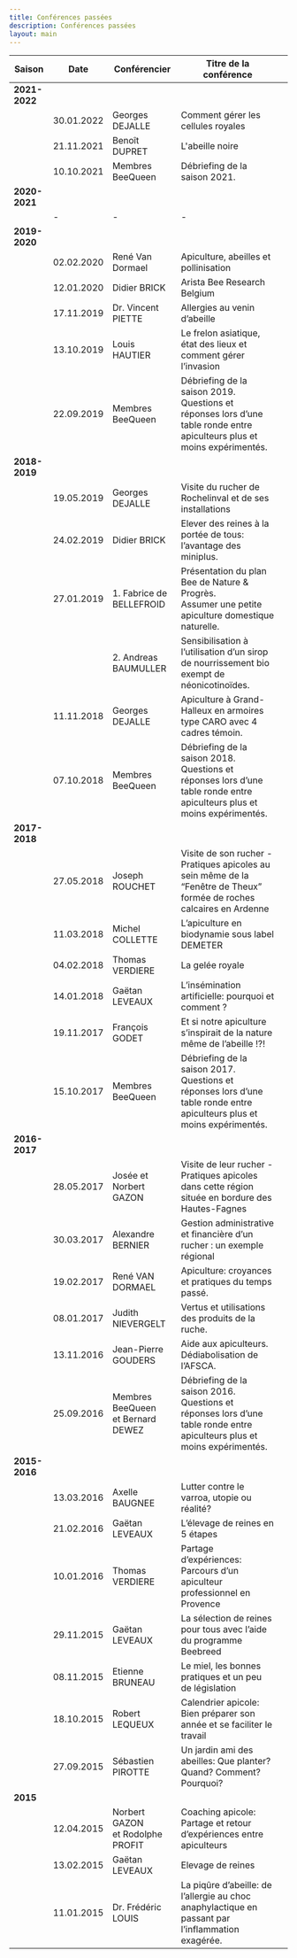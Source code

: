 ```yaml
---
title: Conférences passées
description: Conférences passées
layout: main
---
```


<table>
<thead>
<tr>
<th>Saison</th>
<th>Date</th>
<th>Conférencier</th>
<th>Titre de la conférence</th>
<th align="center"></th>
</tr>
</thead>
<tbody>
<tr>
<td><strong>2021-2022</strong></td>
<td></td>
<td></td>
<td></td>
<td align="center"></td>
</tr>
<tr>
<td></td>
<td>30.01.2022</td>
<td>Georges DEJALLE</td>
<td>Comment gérer les cellules royales</td>
<td align="center"><a href="/agenda/conferences-passees/gdejalle3"><img src="/static/img/pdf.jpg" alt=""></a></td>
</tr>
<tr>
<td></td>
<td>21.11.2021</t²>
<td>Benoît DUPRET</td>
<td>L'abeille noire</td>
<td align="center"></td>
</tr>
<tr>
<td></td>
<td>10.10.2021</td>
<td>Membres BeeQueen</td>
<td>Débriefing de la saison 2021.</td>
<td align="center"></td>
</tr>
<tr>
<td><strong>2020-2021</strong></td>
<td></td>
<td></td>
<td></td>
<td align="center"></td>
</tr>
<tr>
<td></td>
<td>-</td>
<td>-</td>
<td>-</td>
<td align="center"></td>
</tr>
<tr>
<td><strong>2019-2020</strong></td>
<td></td>
<td></td>
<td></td>
<td align="center"></td>
</tr>
<tr>
<td></td>
<td>02.02.2020</td>
<td>René Van Dormael</td>
<td>Apiculture, abeilles et pollinisation</td>
<td align="center"></td>
</tr>
<tr>
<td></td>
<td>12.01.2020</td>
<td>Didier BRICK</td>
<td>Arista Bee Research Belgium</td>
<td align="center"><a href="/agenda/conferences-passees/arista"><img src="/static/img/add.jpg" alt=""></a></td>
</tr>
<tr>
<td></td>
<td>17.11.2019</td>
<td>Dr. Vincent PIETTE</td>
<td>Allergies au venin d’abeille</td>
<td align="center"><a href="/agenda/conferences-passees/vpiette"><img src="/static/img/pdf.jpg" alt=""></a></td>
</tr>
<tr>
<td></td>
<td>13.10.2019</td>
<td>Louis HAUTIER</td>
<td>Le frelon asiatique, état des lieux et comment gérer l’invasion</td>
<td align="center"><a href="/agenda/conferences-passees/lhautier"><img src="/static/img/add.jpg" alt=""></a></td>
</tr>
<tr>
<td></td>
<td>22.09.2019</td>
<td>Membres BeeQueen</td>
<td>Débriefing de la saison 2019. Questions et réponses lors d&rsquo;une table ronde entre apiculteurs plus et moins expérimentés.</td>
<td align="center"></td>
</tr>
<tr>
<td><strong>2018-2019</strong></td>
<td></td>
<td></td>
<td></td>
<td align="center"></td>
</tr>
<tr>
<td></td>
<td>19.05.2019</td>
<td>Georges DEJALLE</td>
<td>Visite du rucher de Rochelinval et de ses installations</td>
<td align="center"><a href="/agenda/conferences-passees/gdejalle2"><img src="/static/img/pdf.jpg" alt=""></a></td>
</tr>
<tr>
<td></td>
<td>24.02.2019</td>
<td>Didier BRICK</td>
<td>Elever des reines à la portée de tous: l’avantage des miniplus.</td>
<td align="center"><a href="/agenda/conferences-passees/dbrick"><img src="/static/img/pdf.jpg" alt=""></a></td>
</tr>
<tr>
<td></td>
<td>27.01.2019</td>
<td>1. Fabrice de BELLEFROID</td>
<td>Présentation du plan Bee de Nature &amp; Progrès.<br>Assumer une petite apiculture domestique naturelle.</td>
<td align="center"></td>
</tr>
<tr>
<td></td>
<td></td>
<td>2. Andreas BAUMULLER</td>
<td>Sensibilisation à l’utilisation d’un sirop de nourrissement bio exempt de néonicotinoïdes.</td>
<td align="center"></td>
</tr>
<tr>
<td></td>
<td>11.11.2018</td>
<td>Georges DEJALLE</td>
<td>Apiculture à Grand-Halleux en armoires type CARO avec 4 cadres témoin.</td>
<td align="center"><a href="/agenda/conferences-passees/gdejalle"><img src="/static/img/pdf.jpg" alt=""></a></td>
</tr>
<tr>
<td></td>
<td>07.10.2018</td>
<td>Membres BeeQueen</td>
<td>Débriefing de la saison 2018. Questions et réponses lors d&rsquo;une table ronde entre apiculteurs plus et moins expérimentés.</td>
<td align="center"></td>
</tr>
<tr>
<td><strong>2017-2018</strong></td>
<td></td>
<td></td>
<td></td>
<td align="center"></td>
</tr>
<tr>
<td></td>
<td>27.05.2018</td>
<td>Joseph ROUCHET</td>
<td>Visite de son rucher - Pratiques apicoles au sein même de la &ldquo;Fenêtre de Theux&rdquo; formée de roches calcaires en Ardenne</td>
<td align="center"><a href="/agenda/conferences-passees/jrouchet/"><img src="/static/img/add.jpg" alt=""></a></td>
</tr>
<tr>
<td></td>
<td>11.03.2018</td>
<td>Michel COLLETTE</td>
<td>L&rsquo;apiculture en biodynamie sous label DEMETER</td>
<td align="center"><a href="/agenda/conferences-passees/mcollette"><img src="/static/img/add.jpg" alt=""></a></td>
</tr>
<tr>
<td></td>
<td>04.02.2018</td>
<td>Thomas VERDIERE</td>
<td>La gelée royale</td>
<td align="center"></td>
</tr>
<tr>
<td></td>
<td>14.01.2018</td>
<td>Gaëtan LEVEAUX</td>
<td>L&rsquo;insémination artificielle: pourquoi et comment ?</td>
<td align="center"></td>
</tr>
<tr>
<td></td>
<td>19.11.2017</td>
<td>François GODET</td>
<td>Et si notre apiculture s&rsquo;inspirait de la nature même de l&rsquo;abeille !?!</td>
<td align="center"><a href="/agenda/conferences-passees/fgodet"><img src="/static/img/pdf.jpg" alt=""></a></td>
</tr>
<tr>
<td></td>
<td>15.10.2017</td>
<td>Membres BeeQueen</td>
<td>Débriefing de la saison 2017. Questions et réponses lors d&rsquo;une table ronde entre apiculteurs plus et moins expérimentés.</td>
<td align="center"></td>
</tr>
<tr>
<td><strong>2016-2017</strong></td>
<td></td>
<td></td>
<td></td>
<td align="center"></td>
</tr>
<tr>
<td></td>
<td>28.05.2017</td>
<td>Josée et Norbert GAZON</td>
<td>Visite de leur rucher - Pratiques apicoles dans cette région située en bordure des Hautes-Fagnes</td>
<td align="center"><a href="/agenda/conferences-passees/jngazon"><img src="/static/img/add.jpg" alt=""></a></td>
</tr>
<tr>
<td></td>
<td>30.03.2017</td>
<td>Alexandre BERNIER</td>
<td>Gestion administrative et financière d&rsquo;un rucher : un exemple régional</td>
<td align="center"><a href="/agenda/conferences-passees/abernier"><img src="/static/img/add.jpg" alt=""></a></td>
</tr>
<tr>
<td></td>
<td>19.02.2017</td>
<td>René VAN DORMAEL</td>
<td>Apiculture: croyances et pratiques du temps passé.</td>
<td align="center"><a href="/agenda/conferences-passees/rvandormael"><img src="/static/img/add.jpg" alt=""></a></td>
</tr>
<tr>
<td></td>
<td>08.01.2017</td>
<td>Judith NIEVERGELT</td>
<td>Vertus et utilisations des produits de la ruche.</td>
<td align="center"><a href="/agenda/conferences-passees/jnievergelt"><img src="/static/img/add.jpg" alt=""></a></td>
</tr>
<tr>
<td></td>
<td>13.11.2016</td>
<td>Jean-Pierre GOUDERS</td>
<td>Aide aux apiculteurs. Dédiabolisation de l’AFSCA.</td>
<td align="center"><a href="/agenda/conferences-passees/jpgouders"><img src="/static/img/pdf.jpg" alt=""></a></td>
</tr>
<tr>
<td></td>
<td>25.09.2016</td>
<td>Membres BeeQueen <br>et Bernard DEWEZ</td>
<td>Débriefing de la saison 2016. Questions et réponses lors d&rsquo;une table ronde entre apiculteurs plus et moins expérimentés.</td>
<td align="center"></td>
</tr>
<tr>
<td><strong>2015-2016</strong></td>
<td></td>
<td></td>
<td></td>
<td align="center"></td>
</tr>
<tr>
<td></td>
<td>13.03.2016</td>
<td>Axelle BAUGNEE</td>
<td>Lutter contre le varroa, utopie ou réalité?</td>
<td align="center"><a href="/agenda/conferences-passees/abaugnee"><img src="/static/img/add.jpg" alt=""></a></td>
</tr>
<tr>
<td></td>
<td>21.02.2016</td>
<td>Gaëtan LEVEAUX</td>
<td>L&rsquo;élevage de reines en 5 étapes</td>
<td align="center"><a href="/agenda/conferences-passees/gleveaux-16"><img src="/static/img/add.jpg" alt=""></a></td>
</tr>
<tr>
<td></td>
<td>10.01.2016</td>
<td>Thomas VERDIERE</td>
<td>Partage d&rsquo;expériences: Parcours d&rsquo;un apiculteur professionnel en Provence</td>
<td align="center"><a href="/agenda/conferences-passees/tverdiere-16"><img src="/static/img/add.jpg" alt=""></a></td>
</tr>
<tr>
<td></td>
<td>29.11.2015</td>
<td>Gaëtan LEVEAUX</td>
<td>La sélection de reines pour tous avec l&rsquo;aide du programme Beebreed</td>
<td align="center"></td>
</tr>
<tr>
<td></td>
<td>08.11.2015</td>
<td>Etienne BRUNEAU</td>
<td>Le miel, les bonnes pratiques et un peu de législation</td>
<td align="center"></td>
</tr>
<tr>
<td></td>
<td>18.10.2015</td>
<td>Robert LEQUEUX</td>
<td>Calendrier apicole: Bien préparer son année et se faciliter le travail</td>
<td align="center"><a href="/agenda/conferences-passees/rlequeux"><img src="/static/img/pdf.jpg" alt=""></a></td>
</tr>
<tr>
<td></td>
<td>27.09.2015</td>
<td>Sébastien PIROTTE</td>
<td>Un jardin ami des abeilles: Que planter? Quand? Comment? Pourquoi?</td>
<td align="center"></td>
</tr>
<tr>
<td><strong>2015</strong></td>
<td></td>
<td></td>
<td></td>
<td align="center"></td>
</tr>
<tr>
<td></td>
<td>12.04.2015</td>
<td>Norbert GAZON<br>et Rodolphe PROFIT</td>
<td>Coaching apicole: Partage et retour d&rsquo;expériences entre apiculteurs</td>
<td align="center"></td>
</tr>
<tr>
<td></td>
<td>13.02.2015</td>
<td>Gaëtan LEVEAUX</td>
<td>Elevage de reines</td>
<td align="center"></td>
</tr>
<tr>
<td></td>
<td>11.01.2015</td>
<td>Dr. Frédéric LOUIS</td>
<td>La piqûre d’abeille: de l’allergie au choc anaphylactique en passant par l’inflammation exagérée.</td>
<td align="center"><a href="/agenda/conferences-passees/drlouis"><img src="/static/img/pdf.jpg" alt=""></a></td>
</tr>
</tbody>
</table>
